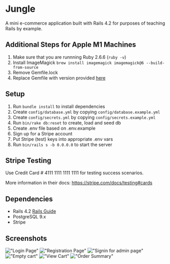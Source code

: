 # Jungle

A mini e-commerce application built with Rails 4.2 for purposes of teaching Rails by example.

## Additional Steps for Apple M1 Machines

1. Make sure that you are runnning Ruby 2.6.6 (`ruby -v`)
1. Install ImageMagick `brew install imagemagick imagemagick@6 --build-from-source`
2. Remove Gemfile.lock
3. Replace Gemfile with version provided [here](https://gist.githubusercontent.com/FrancisBourgouin/831795ae12c4704687a0c2496d91a727/raw/ce8e2104f725f43e56650d404169c7b11c33a5c5/Gemfile)

## Setup

1. Run `bundle install` to install dependencies
2. Create `config/database.yml` by copying `config/database.example.yml`
3. Create `config/secrets.yml` by copying `config/secrets.example.yml`
4. Run `bin/rake db:reset` to create, load and seed db
5. Create .env file based on .env.example
6. Sign up for a Stripe account
7. Put Stripe (test) keys into appropriate .env vars
8. Run `bin/rails s -b 0.0.0.0` to start the server

## Stripe Testing

Use Credit Card # 4111 1111 1111 1111 for testing success scenarios.

More information in their docs: <https://stripe.com/docs/testing#cards>

## Dependencies

* Rails 4.2 [Rails Guide](http://guides.rubyonrails.org/v4.2/)
* PostgreSQL 9.x
* Stripe


## Screenshots

!["Login Page"](https://github.com/amnahasad/jungle-rails/blob/master/docs/login-page.png?raw=true)
!["Registration Page"](https://github.com/amnahasad/jungle-rails/blob/master/docs/registration-page.png?raw=true)
!["Signin for admin page"](https://github.com/amnahasad/jungle-rails/blob/master/docs/admin-login-page.png?raw=true)
!["Empty cart"](https://github.com/amnahasad/jungle-rails/blob/master/docs/empty-cart.png?raw=true)
!["View Cart"](https://github.com/amnahasad/jungle-rails/blob/master/docs/view-cart.png?raw=true)
!["Order Summary"](https://github.com/amnahasad/jungle-rails/blob/master/docs/order-summary.png?raw=true)

